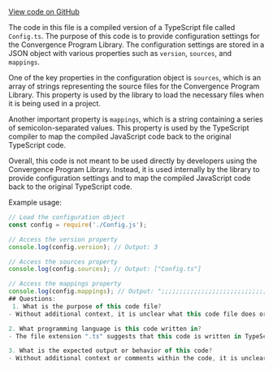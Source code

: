 [View code on GitHub](https://github.com/convergence-rfq/convergence-program-library/risk-engine/js/generated/accounts/Config.js.map)

The code in this file is a compiled version of a TypeScript file called `Config.ts`. The purpose of this code is to provide configuration settings for the Convergence Program Library. The configuration settings are stored in a JSON object with various properties such as `version`, `sources`, and `mappings`. 

One of the key properties in the configuration object is `sources`, which is an array of strings representing the source files for the Convergence Program Library. This property is used by the library to load the necessary files when it is being used in a project. 

Another important property is `mappings`, which is a string containing a series of semicolon-separated values. This property is used by the TypeScript compiler to map the compiled JavaScript code back to the original TypeScript code. 

Overall, this code is not meant to be used directly by developers using the Convergence Program Library. Instead, it is used internally by the library to provide configuration settings and to map the compiled JavaScript code back to the original TypeScript code. 

Example usage:

```javascript
// Load the configuration object
const config = require('./Config.js');

// Access the version property
console.log(config.version); // Output: 3

// Access the sources property
console.log(config.sources); // Output: ["Config.ts"]

// Access the mappings property
console.log(config.mappings); // Output: ";;;;;;;;;;;;;;;;;;;;;;;;;;;;;;;;;;;AAOA,4DAA6C;AAC7C,sDAAuC;AACvC,yEAA0D;AAC1D,gEAGkC;AAClC,4DAA4E;AAmB/D,QAAA,mBAAmB,GAAG,CAAC,GAAG,EAAE,EAAE,EAAE,GAAG,EAAE,GAAG,EAAE,EAAE,EAAE,GAAG,EAAE,GAAG,EAAE,GAAG,CAAC,CAAA;AAQzE,MAAa,MAAM;IACjB,YACW,oCAAiD,EACjD,wCAAqD,EACrD,sBAAmC,EACnC,sBAA8B,EAC9B,mBAA2B,EAC3B,uBAAoC,EACpC,uCAA+C,EAC/C,kBAAsC,EACtC,eAAiC;QARjC,yCAAoC,GAApC,oCAAoC,CAAa;QACjD,6CAAwC,GAAxC,wCAAwC,CAAa;QACrD,2BAAsB,GAAtB,sBAAsB,CAAa;QACnC,2BAAsB,GAAtB,sBAAsB,CAAQ;QAC9B,wBAAmB,GAAnB,mBAAmB,CAAQ;QAC3B,4BAAuB,GAAvB,uBAAuB,CAAa;QACpC,4CAAuC,GAAvC,uCAAuC,CAAQ;QAC/C,uBAAkB,GAAlB,kBAAkB,CAAoB;QACtC,oBAAe,GAAf,eAAe,CAAkB;IACzC,CAAC;IAKJ,MAAM,CAAC,QAAQ,CAAC,IAAgB;QAC9B,OAAO,IAAI,MAAM,CACf,IAAI,CAAC,oCAAoC,EACzC,IAAI,CAAC,wCAAwC,EAC7C,IAAI,CAAC,sBAAsB,EAC3B,IAAI,CAAC,sBAAsB,EAC3B,IAAI,CAAC,mBAAmB,EACxB,IAAI,CAAC,uBAAuB,EAC5B,IAAI,CAAC,uCAAuC,EAC5C,IAAI,CAAC,kBAAkB,EACvB,IAAI,CAAC,eAAe,CACrB,CAAA;IACH,CAAC;IAMD,MAAM,CAAC,eAAe,CACpB,WAAqC,EACrC,MAAM,GAAG,CAAC;QAEV,OAAO,MAAM,CAAC,WAAW,CAAC,WAAW,CAAC,IAAI,EAAE,MAAM,CAAC,CAAA;IACrD,CAAC;IAQD,MAAM,CAAO,kBAAkB,CAC7B,UAA2B,EAC3B,OAAuB;;YAEvB,MAAM,WAAW,GAAG,MAAM,UAAU,CAAC,cAAc,CAAC,OAAO,CAAC,CAAA;YAC5D,IAAI,WAAW,IAAI,IAAI,EAAE;gBACvB,MAAM,IAAI,KAAK,CAAC,oCAAoC,OAAO,EAAE,CAAC,CAAA;aAC/D;YACD,OAAO,MAAM,CAAC,eAAe,CAAC,WAAW,EAAE,CAAC,CAAC,CAAC,CAAC,CAAC,CAAA;QAClD,CAAC;KAAA;IAQD,MAAM,CAAC,UAAU,CACf,YAA4B,IAAI,IAAI,CAAC,SAAS,CAC5C,8CAA8C,CAC/C;QAED,OAAO,UAAU,CAAC,UAAU,CAAC,UAAU,CAAC,SAAS,EAAE,kBAAU,CAAC,CAAA;IAChE,CAAC;IAMD,MAAM,CAAC,WAAW,CAAC,GAAW,EAAE,MAAM,GAAG,CAAC;QACxC,OAAO,kBAAU,CAAC,WAAW,CAAC,GAAG,EAAE,MAAM,CAAC,CAAA;IAC5C,CAAC;IAMD,SAAS;QACP,OAAO,kBAAU,CAAC,SAAS,iBACzB,oBAAoB,EAAE,2BAAmB,IACtC,IAAI,EACP,CAAA;IACJ,CAAC;IAMD,MAAM,KAAK,QAAQ;QACjB,OAAO,kBAAU,CAAC,QAAQ,CAAA;IAC5B,CAAC;IAQD,MAAM,CAAO,iCAAiC,CAC5C,UAA2B,EAC3B,UAA4B;;YAE5B,OAAO,UAAU,CAAC,iCAAiC,CACjD
## Questions: 
 1. What is the purpose of this code file?
- Without additional context, it is unclear what this code file does or what its purpose is within the Convergence Program Library.

2. What programming language is this code written in?
- The file extension ".ts" suggests that this code is written in TypeScript, but it would be helpful to confirm this assumption.

3. What is the expected output or behavior of this code?
- Without additional context or comments within the code, it is unclear what the expected output or behavior of this code is.
